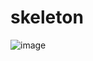 # skeleton

![image](https://user-images.githubusercontent.com/65062031/224654855-1b07f413-d6ca-4124-86fb-ae0591004623.png)
